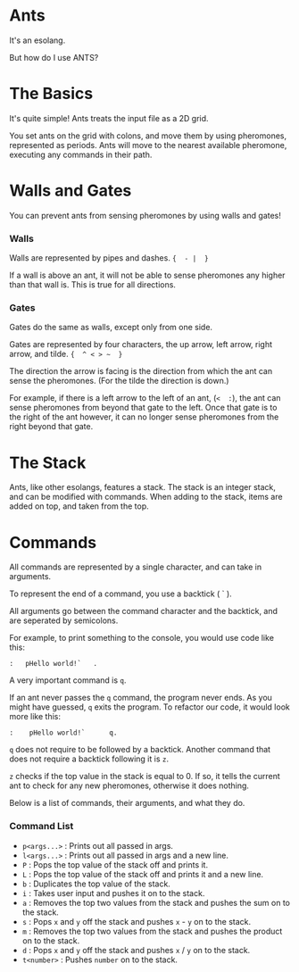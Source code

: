 # Ants
It's an esolang.

But how do I use ANTS?

# The Basics

It's quite simple! Ants treats the input file as a 2D grid.

You set ants on the grid with colons, and move them by using pheromones, represented as periods.
Ants will move to the nearest available pheromone, executing any commands in their path.

# Walls and Gates

You can prevent ants from sensing pheromones by using walls and gates!

### Walls
Walls are represented by pipes and dashes. `{  - |  }`

If a wall is above an ant, it will not be able to sense pheromones any higher than that wall is.
This is true for all directions.

### Gates

Gates do the same as walls, except only from one side.

Gates are represented by four characters, the up arrow, left arrow, right arrow, and tilde. `{  ^ < > ~  }`

The direction the arrow is facing is the direction from which the ant can sense the pheromones. (For the tilde the direction is down.)

For example, if there is a left arrow to the left of an ant, (` <  : `), the ant can sense pheromones from beyond that gate to the left. 
Once that gate is to the right of the ant however, it can no longer sense pheromones from the right beyond that gate.

# The Stack
Ants, like other esolangs, features a stack.
The stack is an integer stack, and can be modified with commands.
When adding to the stack, items are added on top, and taken from the top.


# Commands
All commands are represented by a single character, and can take in arguments.

To represent the end of a command, you use a backtick ( ` ).

All arguments go between the command character and the backtick, and are seperated by semicolons.

For example, to print something to the console, you would use code like this:
```ants
:   pHello world!`   .
```

A very important command is `q`.

If an ant never passes the `q` command, the program never ends. As you might have guessed, `q` exits the program. To refactor our code, it would look more like this:
```ants
:    pHello world!`      q.
```
`q` does not require to be followed by a backtick.
Another command that does not require a backtick following it is `z`.

`z` checks if the top value in the stack is equal to 0. If so, it tells the current ant to check for any new pheromones, otherwise it does nothing.

Below is a list of commands, their arguments, and what they do.
### Command List
- `p<args...>` : Prints out all passed in args.
- `l<args...>` : Prints out all passed in args and a new line.
- `P` : Pops the top value of the stack off and prints it.
- `L` : Pops the top value of the stack off and prints it and a new line.
- `b` : Duplicates the top value of the stack.
- `i` : Takes user input and pushes it on to the stack.
- `a` : Removes the top two values from the stack and pushes the sum on to the stack.
- `s` : Pops `x` and `y` off the stack and pushes `x` - `y` on to the stack.
- `m` : Removes the top two values from the stack and pushes the product on to the stack.
- `d` : Pops `x` and `y` off the stack and pushes `x` / `y` on to the stack.
- `t<number>` : Pushes `number` on to the stack.

